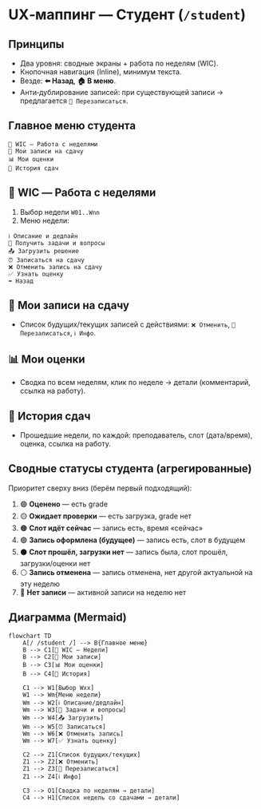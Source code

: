 # UX‑маппинг — Студент (`/student`)

## Принципы
- Два уровня: сводные экраны + работа по неделям (WIC).
- Кнопочная навигация (Inline), минимум текста.
- Везде: **⬅️ Назад**, **🏠 В меню**.
- Анти‑дублирование записей: при существующей записи → предлагается `🔄 Перезаписаться`.

## Главное меню студента
```
📘 WIC — Работа с неделями
📅 Мои записи на сдачу
📊 Мои оценки
📜 История сдач
```

## 📘 WIC — Работа с неделями
1) Выбор недели `W01..Wnn`
2) Меню недели:
```
ℹ️ Описание и дедлайн
📝 Получить задачи и вопросы
📤 Загрузить решение
⏰ Записаться на сдачу
❌ Отменить запись на сдачу
✅ Узнать оценку
⬅️ Назад
```

## 📅 Мои записи на сдачу
- Список будущих/текущих записей с действиями:
`❌ Отменить`, `🔄 Перезаписаться`, `ℹ️ Инфо`.

## 📊 Мои оценки
- Сводка по всем неделям, клик по неделе → детали (комментарий, ссылка на работу).

## 📜 История сдач
- Прошедшие недели, по каждой: преподаватель, слот (дата/время), оценка, ссылка на работу.

## Сводные статусы студента (агрегированные)
Приоритет сверху вниз (берём первый подходящий):
1) 🟣 **Оценено** — есть grade  
2) 🟡 **Ожидает проверки** — есть загрузка, grade нет  
3) 🟠 **Слот идёт сейчас** — запись есть, время «сейчас»  
4) 🟢 **Запись оформлена (будущее)** — запись есть, слот в будущем  
5) ⚫ **Слот прошёл, загрузки нет** — запись была, слот прошёл, загрузки/оценки нет  
6) ⚪ **Запись отменена** — запись отменена, нет другой актуальной на эту неделю  
7) 🔵 **Нет записи** — активной записи на неделю нет

## Диаграмма (Mermaid)
```mermaid
flowchart TD
    A[/ /student /] --> B{Главное меню}
    B --> C1[📘 WIC — Недели]
    B --> C2[📅 Мои записи]
    B --> C3[📊 Мои оценки]
    B --> C4[📜 История]

    C1 --> W1[Выбор Wxx]
    W1 --> Wm{Меню недели}
    Wm --> W2[ℹ️ Описание/дедлайн]
    Wm --> W3[📝 Задачи и вопросы]
    Wm --> W4[📤 Загрузить]
    Wm --> W5[⏰ Записаться]
    Wm --> W6[❌ Отменить запись]
    Wm --> W7[✅ Узнать оценку]

    C2 --> Z1[Список будущих/текущих]
    Z1 --> Z2[❌ Отменить]
    Z1 --> Z3[🔄 Перезаписаться]
    Z1 --> Z4[ℹ️ Инфо]

    C3 --> O1[Сводка по неделям → детали]
    C4 --> H1[Список недель со сдачами → детали]
```
